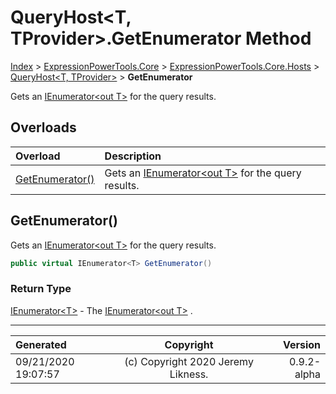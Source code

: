 ﻿# QueryHost&lt;T, TProvider>.GetEnumerator Method

[Index](../index.md) > [ExpressionPowerTools.Core](ExpressionPowerTools.Core.a.md) > [ExpressionPowerTools.Core.Hosts](ExpressionPowerTools.Core.Hosts.n.md) > [QueryHost<T, TProvider>](ExpressionPowerTools.Core.Hosts.QueryHost`2.cs.md) > **GetEnumerator**

Gets an [IEnumerator&lt;out T>](https://docs.microsoft.com/dotnet/api/system.collections.generic.ienumerator-1) for the query results.

## Overloads

| Overload | Description |
| :-- | :-- |
| [GetEnumerator()](#getenumerator) | Gets an [IEnumerator&lt;out T>](https://docs.microsoft.com/dotnet/api/system.collections.generic.ienumerator-1) for the query results. |
## GetEnumerator()

Gets an [IEnumerator&lt;out T>](https://docs.microsoft.com/dotnet/api/system.collections.generic.ienumerator-1) for the query results.

```csharp
public virtual IEnumerator<T> GetEnumerator()
```

### Return Type

 [IEnumerator&lt;T>](https://docs.microsoft.com/dotnet/api/system.collections.generic.ienumerator-1)  - The [IEnumerator&lt;out T>](https://docs.microsoft.com/dotnet/api/system.collections.generic.ienumerator-1) .



---

| Generated | Copyright | Version |
| :-- | :-: | --: |
| 09/21/2020 19:07:57 | (c) Copyright 2020 Jeremy Likness. | 0.9.2-alpha |
